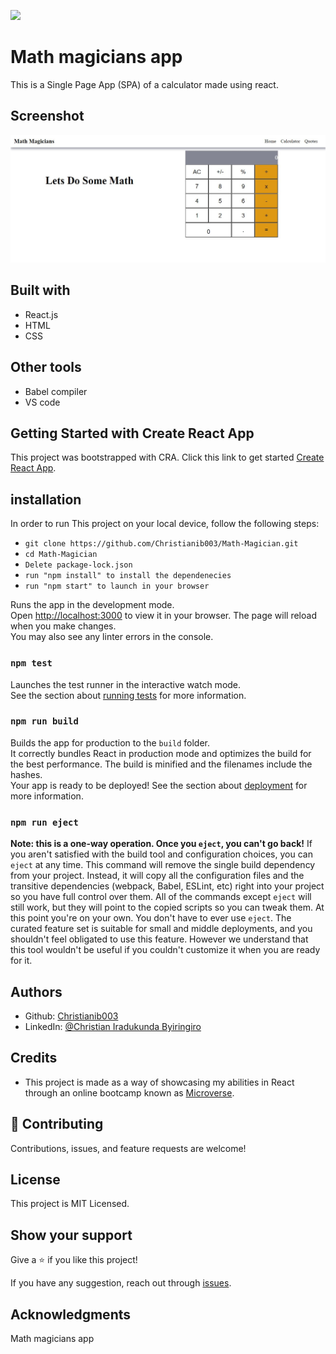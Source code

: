 ![](https://img.shields.io/badge/Microverse-blueviolet)

# Math magicians app
This is a Single Page App (SPA) of a calculator made using react.
## Screenshot
![image](/src/calculator.JPG)

## Built with
- React.js
- HTML
- CSS
## Other tools
- Babel compiler
- VS code 

## Getting Started with Create React App
This project was bootstrapped with CRA. Click this link to get started [Create React App](https://reactjs.org/docs/create-a-new-react-app.html#create-react-app).

## installation
In order to run This project on your local device, follow the following steps:

- `git clone https://github.com/Christianib003/Math-Magician.git`
- `cd Math-Magician`
- `Delete package-lock.json`
- `run "npm install" to install the dependenecies`
- `run "npm start" to launch in your browser`

Runs the app in the development mode.\
Open [http://localhost:3000](http://localhost:3000) to view it in your browser.
The page will reload when you make changes.\
You may also see any linter errors in the console.

### `npm test`
Launches the test runner in the interactive watch mode.\
See the section about [running tests](https://facebook.github.io/create-react-app/docs/running-tests) for more information.

### `npm run build`
Builds the app for production to the `build` folder.\
It correctly bundles React in production mode and optimizes the build for the best performance.
The build is minified and the filenames include the hashes.\
Your app is ready to be deployed!
See the section about [deployment](https://facebook.github.io/create-react-app/docs/deployment) for more information.

### `npm run eject`
**Note: this is a one-way operation. Once you `eject`, you can't go back!**
If you aren't satisfied with the build tool and configuration choices, you can `eject` at any time. This command will remove the single build dependency from your project.
Instead, it will copy all the configuration files and the transitive dependencies (webpack, Babel, ESLint, etc) right into your project so you have full control over them. All of the commands except `eject` will still work, but they will point to the copied scripts so you can tweak them. At this point you're on your own.
You don't have to ever use `eject`. The curated feature set is suitable for small and middle deployments, and you shouldn't feel obligated to use this feature. However we understand that this tool wouldn't be useful if you couldn't customize it when you are ready for it.

## Authors
- Github: [Christianib003](https://github.com/Christianib003)
- LinkedIn: [@Christian Iradukunda Byiringiro](https://www.linkedin.com/in/christian-iradukunda-byiringiro-657598226)

## Credits
- This project is made as a way of showcasing my abilities in React through an online bootcamp known as [Microverse](https://www.microverse.org/).


## :handshake: Contributing
Contributions, issues, and feature requests are welcome!

## License
This project is MIT Licensed.

## Show your support
Give a :star:️ if you like this project!

If you have any suggestion, reach out through [issues](https://github.com/Christianib003/Math-Magician/issues).

## Acknowledgments
Math magicians app
